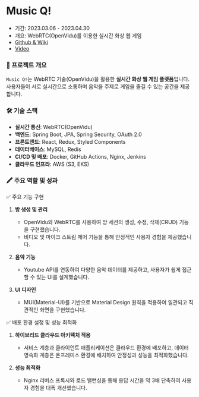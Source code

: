 # Music Q!

- 기간: 2023.03.06 - 2023.04.30
- 개요: WebRTC(OpenVidu)를 이용한 실시간 화상 웹 게임
- [Github & Wiki](https://github.com/Dream-Kakao)
- [Video](https://drive.google.com/file/d/1Yg92E40OKb_3rquHGY3qQZ1hlV09Dn9X/view?usp=sharing)

### 📌 프로젝트 개요

`Music Q!`는 WebRTC 기술(OpenVidu)을 활용한 **실시간 화상 웹 게임 플랫폼**입니다. 
사용자들이 서로 실시간으로 소통하며 음악을 주제로 게임을 즐길 수 있는 공간을 제공합니다.

### 🛠 기술 스택

- **실시간 통신**: WebRTC(OpenVidu)
- **백엔드**: Spring Boot, JPA, Spring Security, OAuth 2.0
- **프론트엔드**: React, Redux, Styled Components
- **데이터베이스**: MySQL, Redis
- **CI/CD 및 배포**: Docker, GitHub Actions, Nginx, Jenkins
- **클라우드 인프라**: AWS (S3, EKS)

### 🖍 주요 역할 및 성과

✅ 주요 기능 구현

1. **방 생성 및 관리**
    - OpenVidu와 WebRTC를 사용하여 방 세션의 생성, 수정, 삭제(CRUD) 기능을 구현했습니다.
    - 비디오 및 마이크 스트림 제어 기능을 통해 안정적인 사용자 경험을 제공했습니다.

2. **음악 기능**
    - Youtube API를 연동하여 다양한 음악 데이터를 제공하고, 사용자가 쉽게 접근할 수 있는 UI를 설계했습니다.

3. **UI 디자인**
    - MUI(Material-UI)를 기반으로 Material Design 원칙을 적용하여 일관되고 직관적인 화면을 구현했습니다.

✅ 배포 환경 설정 및 성능 최적화

1. **하이브리드 클라우드 아키텍처 적용**
    - 서비스 계층과 클라이언트 애플리케이션은 클라우드 환경에 배포하고, 데이터 영속화 계층은 온프레미스 환경에 배치하여 안정성과 성능을 최적화했습니다.

2. **성능 최적화**
    - Nginx 리버스 프록시와 로드 밸런싱을 통해 응답 시간을 약 3배 단축하여 사용자 경험을 대폭 개선했습니다.